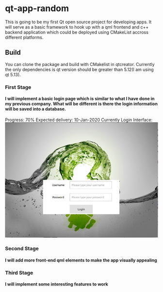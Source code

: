 # qt-app-random

This is going to be my first Qt open source project for developing apps. It will serve as a basic framework to hook up with a qml frontend and c++ backend application which could be deployed using CMakeList accross different platforms.


## Build
You can clone the package and build with CMakelist in qtcreator. Currently the only dependencies is qt version should be greater than 5.12(I am using qt 5.13).

### First Stage
#### I will implement a basic login page which is similar to what I have done in my previous company. What will be different is there the login information will be saved into a database. 
Progress: 70%
Expected delivery: 10-Jan-2020
Currently Login Interface:
![Image app_login](app_login.png)


### Second Stage
#### I will add more front-end qml elements to make the app visually appealing

### Third Stage
#### I will implement some interesting features to work
